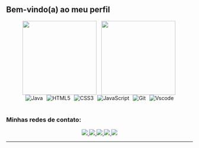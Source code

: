 ## Bem-vindo(a) ao meu perfil

<div align="center">
  <div style="display: flex; flex-wrap: wrap; justify-content: center; gap: 10px;">
    <img align="left" height="200" src="https://github-readme-stats.vercel.app/api?username=grittiDM&show_icons=true&rank_icon=github&theme=gruvbox" />
    <img align="left" height="200" src="https://github-readme-stats.vercel.app/api/top-langs/?username=grittiDM&layout=donut&theme=gruvbox" />
  </div>
</div>

<div align="center">
  <div style="display: flex; flex-wrap: wrap; justify-content: center; gap: 10px;">
    <img alt="Java" src="https://img.shields.io/badge/java-%23ED8B00.svg?style=for-the-badge&logo=openjdk&logoColor=white">
    <img alt="HTML5" src="https://img.shields.io/badge/HTML5-E34F26?style=for-the-badge&logo=html5&logoColor=white">
    <img alt="CSS3" src="https://img.shields.io/badge/CSS3-1572B6?style=for-the-badge&logo=css3&logoColor=white">
    <img alt="JavaScript" src="https://img.shields.io/badge/JavaScript-F7DF1E?style=for-the-badge&logo=javascript&logoColor=black">
    <img alt="Git" src="https://img.shields.io/badge/GIT-E44C30?style=for-the-badge&logo=git&logoColor=white">
    <img alt="Vscode" src="https://img.shields.io/badge/Vscode-007ACC?style=for-the-badge&logo=visual-studio-code&logoColor=white">
  </div>
</div>

<br>

### Minhas redes de contato:

<div align="center"> 
  <a href="www.youtube.com/@grittiDM" target="_blank">
    <img src="https://img.shields.io/badge/YouTube-FF0000?style=for-the-badge&logo=youtube&logoColor=white" target="_blank">
  </a>
  <a href="https://instagram.com/_m.gritti/" target="_blank">
    <img src="https://img.shields.io/badge/-Instagram-%23E4405F?style=for-the-badge&logo=instagram&logoColor=white" target="_blank">
  </a>
  <a href="https://discord.gg/6GkPBx4v" target="_blank">
    <img src="https://img.shields.io/badge/Discord-7289DA?style=for-the-badge&logo=discord&logoColor=white" target="_blank">
  </a> 
  <a href = "mailto:dev.murilogritti@gmail.com">
    <img src="https://img.shields.io/badge/-Gmail-%23333?style=for-the-badge&logo=gmail&logoColor=white" target="_blank">
  </a>
  <a href="https://www.linkedin.com/in/murilo-gritti" target="_blank">
    <img src="https://img.shields.io/badge/-LinkedIn-%230077B5?style=for-the-badge&logo=linkedin&logoColor=white" target="_blank">
  </a>
</div>

<hr>
